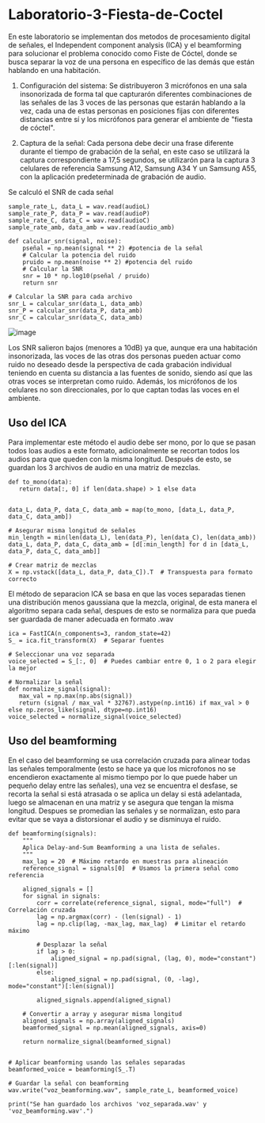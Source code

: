 # Laboratorio-3-Fiesta-de-Coctel

En este laboratorio se implementan dos metodos de procesamiento digital de señales, el Independent component analysis (ICA) y el beamforming para solucionar el problema conocido como Fiste de Cóctel, donde se busca separar la voz de una persona en específico de las demás que están hablando en una habitación.

1. Configuración del sistema:
Se distribuyeron 3 micrófonos en una sala insonorizada de forma tal que capturarón diferentes combinaciones de las señales de las 3 voces de las personas que estarán hablando a la vez, cada una de estas personas en posiciones fijas con diferentes distancias entre sí y los micrófonos para generar el ambiente de "fiesta de cóctel".

2. Captura de la señal:
Cada persona debe decir una frase diferente durante el tiempo de grabación de la señal, en este caso se utilizará la captura correspondiente a 17,5 segundos, se utilizarón para la captura 3 celulares de referencia Samsung A12, Samsung A34 Y un Samsung A55, con la aplicación predeterminada de grabación de audio.

Se calculó el SNR de cada señal
```
sample_rate_L, data_L = wav.read(audioL)
sample_rate_P, data_P = wav.read(audioP)
sample_rate_C, data_C = wav.read(audioC)
sample_rate_amb, data_amb = wav.read(audio_amb)

def calcular_snr(signal, noise):
    pseñal = np.mean(signal ** 2) #potencia de la señal
    # Calcular la potencia del ruido
    pruido = np.mean(noise ** 2) #potencia del ruido
    # Calcular la SNR
    snr = 10 * np.log10(pseñal / pruido)
    return snr

# Calcular la SNR para cada archivo
snr_L = calcular_snr(data_L, data_amb)
snr_P = calcular_snr(data_P, data_amb)
snr_C = calcular_snr(data_C, data_amb)
```

![image](https://github.com/user-attachments/assets/830c4f95-ee1e-4b68-bbcc-2aea0eb86b8c)

Los SNR salieron bajos (menores a 10dB) ya que, aunque era una habitación insonorizada, las voces de las otras dos personas pueden actuar como ruido no deseado desde la perspectiva de cada grabación individual teniendo en cuenta su distancia a las fuentes de sonido, siendo así que las otras voces se interpretan como ruido. Además, los micrófonos de los celulares no son direccionales, por lo que captan todas las voces en el ambiente.

## Uso del ICA
Para implementar este método el audio debe ser mono, por lo que se pasan todos loas audios a este formato, adicionalmente se recortan todos los audios para que queden con la misma longitud.
Después de esto, se guardan los 3 archivos de audio en una matriz de mezclas.
 ```
def to_mono(data):
    return data[:, 0] if len(data.shape) > 1 else data


data_L, data_P, data_C, data_amb = map(to_mono, [data_L, data_P, data_C, data_amb])

# Asegurar misma longitud de señales
min_length = min(len(data_L), len(data_P), len(data_C), len(data_amb))
data_L, data_P, data_C, data_amb = [d[:min_length] for d in [data_L, data_P, data_C, data_amb]]

# Crear matriz de mezclas
X = np.vstack([data_L, data_P, data_C]).T  # Transpuesta para formato correcto
```
El método de separacion ICA se basa en que las voces separadas tienen una distribución menos gaussiana que la mezcla, original, de esta manera el algoritmo separa cada señal, despues de esto se normaliza para que pueda ser guardada de maner adecuada en formato .wav

 ```
ica = FastICA(n_components=3, random_state=42)
S_ = ica.fit_transform(X)  # Separar fuentes

# Seleccionar una voz separada
voice_selected = S_[:, 0]  # Puedes cambiar entre 0, 1 o 2 para elegir la mejor

# Normalizar la señal
def normalize_signal(signal):
    max_val = np.max(np.abs(signal))
    return (signal / max_val * 32767).astype(np.int16) if max_val > 0 else np.zeros_like(signal, dtype=np.int16)
voice_selected = normalize_signal(voice_selected)
 ```
## Uso del beamforming
En el caso del beamforming se usa correlación cruzada para alinear todas las señales temporalmente (esto se hace ya que los microfonos no se encendieron exactamente al mismo tiempo por lo que puede haber un pequeño delay entre las señales), una vez se encuentra el desfase, se recorta la señal si está atrasada o se aplica un delay si está adelantada, luego se almacenan en una matriz y se asegura que tengan la misma longitud.
Despues se promedian las señales y se normalizan, esto para evitar que se vaya a distorsionar el audio y se disminuya el ruido.
```
def beamforming(signals):
    """
    Aplica Delay-and-Sum Beamforming a una lista de señales.
    """
    max_lag = 20  # Máximo retardo en muestras para alineación
    reference_signal = signals[0]  # Usamos la primera señal como referencia

    aligned_signals = []
    for signal in signals:
        corr = correlate(reference_signal, signal, mode="full")  # Correlación cruzada
        lag = np.argmax(corr) - (len(signal) - 1)
        lag = np.clip(lag, -max_lag, max_lag)  # Limitar el retardo máximo

        # Desplazar la señal
        if lag > 0:
            aligned_signal = np.pad(signal, (lag, 0), mode="constant")[:len(signal)]
        else:
            aligned_signal = np.pad(signal, (0, -lag), mode="constant")[:len(signal)]

        aligned_signals.append(aligned_signal)

    # Convertir a array y asegurar misma longitud
    aligned_signals = np.array(aligned_signals)
    beamformed_signal = np.mean(aligned_signals, axis=0)

    return normalize_signal(beamformed_signal)


# Aplicar beamforming usando las señales separadas
beamformed_voice = beamforming(S_.T)

# Guardar la señal con beamforming
wav.write("voz_beamforming.wav", sample_rate_L, beamformed_voice)

print("Se han guardado los archivos 'voz_separada.wav' y 'voz_beamforming.wav'.")
```


